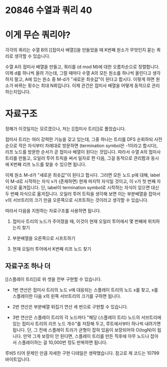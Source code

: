 # 20846 수열과 쿼리 40
# 이게 무슨 쿼리야?
각각의 쿼리는 수열 B의 [[접미사 배열]]을 만들었을 때 K번째 원소가 무엇인지 묻는 쿼리로 생각할 수 있습니다.

수열 A의 접미사 배열을 만들고, 쿼리를 (d mod M)에 대한 오름차순으로 정렬합니다. 이제 d를 하나씩 올려 가는데, 그럴 때마다 수열 A의 모든 원소를 하나씩 올린다고 생각하지 말고, A에 있는 원소 중 M-d가 "새로운 최솟값"이 된다고 합시다. 이렇게 하면 원소가 바뀌는 횟수는 최대 N회입니다. 이제 관건은 접미사 배열을 어떻게 동적으로 관리하는지입니다.

# 자료구조
정해가 이것일지는 모르겠으나, 저는 [[접미사 트리]]로 풀었습니다.

접미사 트리는 여러 강력한 기능을 갖고 있는데, 그중 하나는 트리를 DFS 순회하되 사전순으로 작은 자식부터 차례대로 방문하면 (termination symbol은 -1이라고 합시다), 리프 노드를 방문한 순서가 곧 접미사 배열이 된다는 것입니다. 따라서 수열 A의 접미사 트리를 만들고, 오일러 투어 트릭을 써서 일자로 편 다음, 그걸 동적으로 관리함과 동시에 K번째 리프 노드를 찾을 수 있으면 됩니다.

이제 원소 M-d가 "새로운 최솟값"이 된다고 합시다. 그러면 모든 노드 p에 대해, label이 M-d로 시작하는 자식 v가 (존재하면) 현재 마지막 자식일 것이고, 이 v가 첫 번째 자식으로 옮겨집니다. 단, label이 termination symbol로 시작하는 자식이 있으면 대신 두 번째 자식으로 옮겨집니다. 오일러 투어 트릭을 생각해 보면 이는 부분배열을 잡아서 v의 서브트리의 크기 만큼 오른쪽으로 시프트하는 것이라고 생각할 수 있습니다.

따라서 다음을 지원하는 자료구조를 사용하면 됩니다.

1. 접미사 트리의 노드가 주어졌을 때, 이것이 현재 오일러 투어에서 몇 번째에 위치하는지 찾기

2. 부분배열을 오른쪽으로 시프트하기

3. 현재 오일러 투어에서 K번째 리프 노드 찾기

## 자료구조 하나 더
[[스플레이 트리]]로 위 셋을 전부 구현할 수 있습니다.

- 1번 연산은 접미사 트리의 노드 v에 대응되는 스플레이 트리의 노드 x를 찾고, x를 스플레이한 다음 x의 왼쪽 서브트리의 크기를 구하면 됩니다.

- 2번 연산은 부분배열 뒤집기 연산 세 번으로 구현할 수 있습니다.

- 3번 연산은 스플레이 트리의 각 노드마다 "해당 (스플레이 트리) 노드의 서브트리에 있는 접미사 트리의 리프 노드 개수"를 저장해 두고, 루트에서부터 하나씩 내려가면 됩니다. 단, 그 전에 스플레이 트리가 균형이 잡혀 있음이 보장되어야 O(logN)이 됩니다. 만약 그게 보장이 안 된다면, 스플레이 트리를 만든 직후에 아무 노드나 잡아서 스플레이하는 걸 10,000번 정도 반복하면 됩니다.

루비5 티어 문제인 만큼 자세한 구현 디테일은 생략했습니다. 참고로 제 코드는 10799 바이트입니다.
